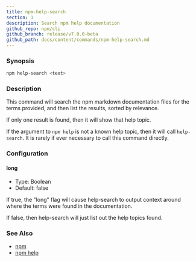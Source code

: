 ```yaml
---
title: npm-help-search
section: 1
description: Search npm help documentation
github_repo: npm/cli
github_branch: release/v7.0.0-beta
github_path: docs/content/commands/npm-help-search.md
---
```


### Synopsis

```bash
npm help-search <text>
```

### Description

This command will search the npm markdown documentation files for the
terms provided, and then list the results, sorted by relevance.

If only one result is found, then it will show that help topic.

If the argument to `npm help` is not a known help topic, then it will
call `help-search`.  It is rarely if ever necessary to call this
command directly.

### Configuration

#### long

* Type: Boolean
* Default: false

If true, the "long" flag will cause help-search to output context around
where the terms were found in the documentation.

If false, then help-search will just list out the help topics found.

### See Also

* [npm](/cli/v7/commands/npm-npm)
* [npm help](/cli/v7/commands/npm-help)
